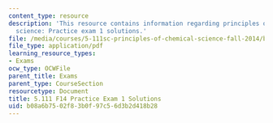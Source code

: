 ```yaml
---
content_type: resource
description: 'This resource contains information regarding principles of chemical
  science: Practice exam 1 solutions.'
file: /media/courses/5-111sc-principles-of-chemical-science-fall-2014/b08a6b7502f83b0f97c56d3b2d418b28_MIT5_111F14_PractExam1Sol.pdf
file_type: application/pdf
learning_resource_types:
- Exams
ocw_type: OCWFile
parent_title: Exams
parent_type: CourseSection
resourcetype: Document
title: 5.111 F14 Practice Exam 1 Solutions
uid: b08a6b75-02f8-3b0f-97c5-6d3b2d418b28
---
```

